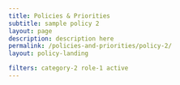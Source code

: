 ```yaml
---
title: Policies & Priorities
subtitle: sample policy 2
layout: page
description: description here
permalink: /policies-and-priorities/policy-2/
layout: policy-landing

filters: category-2 role-1 active
---
```

